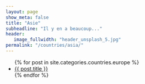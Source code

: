 ```yaml
---
layout: page
show_meta: false
title: "Asie"
subheadline: "Il y en a beaucoup..."
header:
   image_fullwidth: "header_unsplash_5.jpg"
permalink: "/countries/asia/"
---
```

<ul>
    {% for post in site.categories.countries.europe %}
    <li><a href="{{ site.url }}{{ site.baseurl }}{{ post.url }}">{{ post.title }}</a></li>
    {% endfor %}
</ul>
